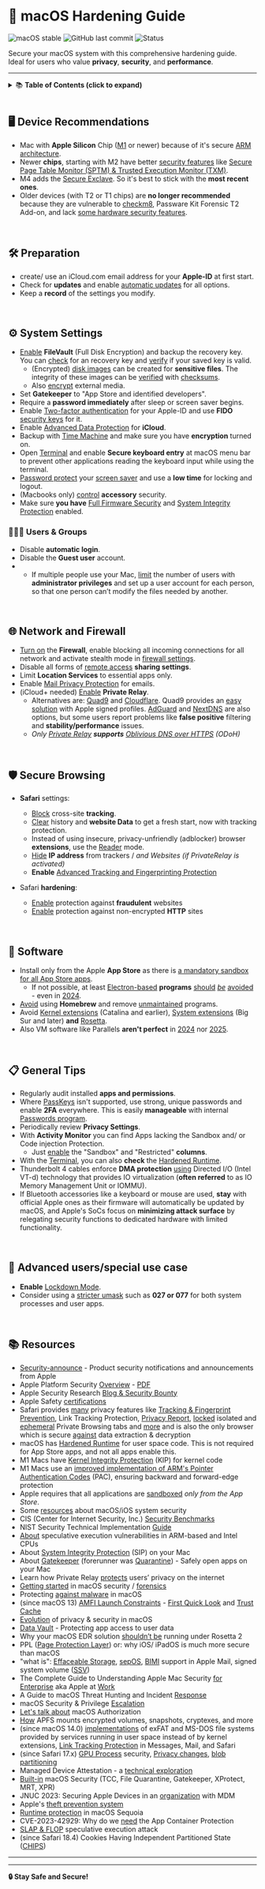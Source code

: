 # 🍏 macOS Hardening Guide
![macOS stable](https://badgen.net/badge/icon/macOS%20Tahoe%2026.0?icon=apple&label) ![GitHub last commit](https://img.shields.io/github/last-commit/beerisgood/macOS_Hardening?label=last%20update%3A) ![Status](https://img.shields.io/badge/status-active-brightgreen)

Secure your macOS system with this comprehensive hardening guide.  
Ideal for users who value **privacy**, **security**, and **performance**.

---

<details>
<summary>📚 <strong>Table of Contents (click to expand)</strong></summary>

- 🖥️ [Device Recommendations](#%EF%B8%8F-device-recommendations)
- 🛠️ [Preparation](#%EF%B8%8F-preparation)
- ⚙️ [System Settings](#%EF%B8%8F-system-settings)
- 🧑‍🤝‍🧑 [Users & Groups](#-users--groups)
- 🌐 [Network and Firewall](#-network-and-firewall)
- 🛡️ [Secure Browsing](#%EF%B8%8F-secure-browsing)
- 🧰 [Software](#-software)
- 📋 [General Tips](#-general-tips)
- 💪 [Advanced users/special use case](#-advanced-usersspecial-use-case)
- 📚 [Resources](#-resources)

</details>
</br>

## 🖥️ Device Recommendations
- Mac with **Apple Silicon** Chip ([M1](https://en.wikipedia.org/wiki/Apple_M1) or newer) because of it's secure [ARM architecture](https://en.wikipedia.org/wiki/ARM_architecture_family).
- Newer **chips**, starting with M2 have better [security features](https://help.apple.com/pdf/security/en_US/apple-platform-security-guide.pdf) like [Secure Page Table Monitor (SPTM) & Trusted Execution Monitor (TXM)](https://support.apple.com/guide/security/sec8b776536b/1/web/1#secd022396fb).
- M4 adds the [Secure Exclave](https://discussions.apple.com/thread/255753688). So it's best to stick with the **most recent ones**.
- Older devices (with T2 or T1 chips) are **no longer recommended** because they are vulnerable to [checkm8](https://en.wikipedia.org/wiki/Apple_T2#Security_vulnerabilities), Passware Kit Forensic T2 Add-on, and lack [some hardware security features](https://support.apple.com/guide/security/sec87716a080/1/web/1).

</br>

## 🛠️ Preparation
- create/ use an iCloud.com email address for your **Apple-ID** at first start.
- Check for **updates** and enable [automatic updates](https://support.apple.com/guide/mac-help/get-macos-updates-mchlpx1065/mac) for all options.
- Keep a **record** of the settings you modify.

</br>

## ⚙️ System Settings
- [Enable](https://support.apple.com/guide/mac-help/mh11785/mac)  **FileVault** (Full Disk Encryption) and backup the recovery key. You can [check](https://discussions.apple.com/thread/254809188?answerId=260077837022&sortBy=rank#260077837022) for an recovery key and [verify](https://discussions.apple.com/thread/254289127?answerId=258038445022&sortBy=rank#258038445022) if your saved key is valid.
  - (Encrypted) [disk images](https://support.apple.com/guide/disk-utility/dskutl11888/mac#dsku7bb3d28c) can be created for **sensitive files**. The integrity of these images can be [verified](https://support.apple.com/guide/disk-utility/dskutl15186/22.6/mac/) with [checksums](https://support.apple.com/guide/disk-utility/dskutl1019/22.6/mac). 
  - Also [encrypt](https://support.apple.com/guide/mac-help/mh40593/) external media.
- Set **Gatekeeper** to "App Store and identified developers".
- Require a **password immediately** after sleep or screen saver begins.
- Enable [Two-factor authentication](https://support.apple.com/102660) for your Apple-ID and use **FIDO** [security keys](https://support.apple.com/HT213154) for it.
- Enable [Advanced Data Protection](https://support.apple.com/HT202303#advanced) for **iCloud**.
- Backup with [Time Machine](https://support.apple.com/HT201250) and make sure you have **encryption** turned on.
- Open [Terminal](https://support.apple.com/guide/terminal/apd5265185d-f365-44cb-8b09-71a064a42125/mac) and enable **Secure keyboard entry** at macOS menu bar to prevent other applications reading the keyboard input while using the terminal.
- [Password protect](https://support.apple.com/guide/mac-help/require-a-password-after-waking-your-mac-mchlp2270/11.0/mac) your [screen saver](https://support.apple.com/guide/mac-help/use-a-screen-saver-mchl4b68853d/mac) and use a **low time** for locking and logout.
- (Macbooks only) [control](https://support.apple.com/guide/deployment/depf8a4cb051/web) **accessory** security.
- Make sure **you have** [Full Firmware Security](https://support.apple.com/guide/mac-help/change-security-settings-startup-disk-a-mac-mchl768f7291/mac) and [System Integrity Protection](https://developer.apple.com/library/archive/documentation/Security/Conceptual/System_Integrity_Protection_Guide/ConfiguringSystemIntegrityProtection/ConfiguringSystemIntegrityProtection.html) enabled.

### 🧑‍🤝‍🧑 Users & Groups
- Disable **automatic login**.
- Disable the **Guest user** account.
- - If multiple people use your Mac, [limit](https://support.apple.com/guide/mac-help/flvlt003/mac) the number of users with **administrator privileges** and set up a user account for each person, so that one person can’t modify the files needed by another.

</br>

## 🌐 Network and Firewall
- [Turn on](https://support.apple.com/guide/mac-help/mh34041/mac) the **Firewall**, enable blocking all incoming connections for all network and activate stealth mode in [firewall settings](https://support.apple.com/guide/mac-help/mh11783/15.0/mac/).
- Disable all forms of [remote access](https://support.apple.com/guide/remote-desktop/enable-remote-management-apd8b1c65bd/mac) **sharing settings**.
- Limit **Location Services** to essential apps only.
- Enable [Mail Privacy Protection](https://support.apple.com/guide/mail/mlhl03be2866/mac) for emails.
- (iCloud+ needed) [Enable](https://support.apple.com/102602) **Private Relay**.
  -  Alternatives are: [Quad9](https://www.quad9.net) and [Cloudflare](https://developers.cloudflare.com/1.1.1.1/setup/ios/). Quad9 provides an [easy solution](https://docs.quad9.net/Setup_Guides/MacOS/Big_Sur_and_later_%28Encrypted%29/) with Apple signed profiles. [AdGuard](https://adguard-dns.io) and [NextDNS](https://nextdns.io/) are also options, but some users report problems like **false positive** filtering and **stability/performance** issues.
  - *Only [Private Relay](https://www.apple.com/privacy/docs/iCloud_Private_Relay_Overview_Dec2021.PDF) **supports** [Oblivious DNS over HTTPS](https://en.wikipedia.org/wiki/DNS_over_HTTPS#Oblivious_DNS_over_HTTPS) (ODoH)*

</br>

## 🛡️ Secure Browsing

- **Safari** settings:
  - [Block](https://support.apple.com/guide/safari/sfri40732/mac) cross-site **tracking**.
  - [Clear](https://support.apple.com/guide/safari/sfri11471/mac) history and **website Data** to get a fresh start, now with tracking protection.
  - Instead of using insecure, privacy-unfriendly (adblocker) browser **extensions**, use the [Reader](https://support.apple.com/guide/safari/sfri32632/mac) mode.
  - [Hide](https://support.apple.com/guide/safari/sfri35610/mac) **IP address** from trackers / *and Websites (if PrivateRelay is activated)*
  - **Enable** [Advanced Tracking and Fingerprinting Protection](https://support.apple.com/guide/safari/ibrw1075/)

- Safari **hardening**:
  - [Enable](https://support.apple.com/guide/safari/ibrw1074/mac/) protection against **fraudulent** websites
  - [Enable](https://support.apple.com/guide/safari/ibrw1074/mac/)  protection against non-encrypted **HTTP** sites

</br>

## 🧰 Software
- Install only from the Apple **App Store** as there is [a mandatory sandbox for all App Store apps](https://developer.apple.com/documentation/security/app_sandbox). 
  -  If not possible, at least [Electron-based](https://www.electronjs.org/apps) **programs** [should](https://wojciechregula.blog/post/abusing-electron-apps-to-bypass-macos-security-controls/) [_be_](https://medium.com/@metnew/why-electron-apps-cant-store-your-secrets-confidentially-inspect-option-a49950d6d51f) [avoided](https://blog.xpnsec.com/macos-injection-via-third-party-frameworks/) - even in [2024](https://wojciechregula.blog/post/electroniz3r/). 
- [Avoid](https://sector7.computest.nl/post/2024-04-bringing-process-injection-into-view-exploiting-all-macos-apps-using-nib-files/) using **Homebrew** and remove [unmaintained](https://blog.kandji.io/twitch-privileged-helper) programs.
- Avoid [Kernel extensions](https://support.apple.com/guide/deployment/depa5fb8376f/1/web/1.0) (Catalina and earlier), [System extensions](https://support.apple.com/HT210999) (Big Sur and later) **and** [Rosetta](https://support.apple.com/guide/security/secebb113be1/web).
- Also VM software like Parallels **aren't perfect** in [2024](https://khronokernel.com/macos/2024/05/30/CVE-2024-34331.html) nor [2025](https://jhftss.github.io/Parallels-0-day/).

</br>

## 📋 General Tips

-   Regularly audit installed **apps and permissions**.
-   Where [PassKeys](https://support.apple.com/HT213305) isn't supported, use strong, unique passwords and enable  **2FA** everywhere. This is easily **manageable** with internal [Passwords program](https://support.apple.com/guide/passwords/mchl901b1b95/mac).
-   Periodically review  **Privacy Settings**.
- With **Activity Monitor** you can find Apps lacking the Sandbox and/ or Code injection Protection.
  - Just [enable](https://developer.apple.com/documentation/security/app_sandbox/protecting_user_data_with_app_sandbox#4098972) the "Sandbox" and "Restricted" **columns**.
 - With the [Terminal](https://github.com/beerisgood/macOS_Hardening/blob/main/Hardened%20Runtime%20Check), you can also **check** the [Hardened Runtime](https://developer.apple.com/documentation/security/hardened_runtime).
- Thunderbolt 4 cables enforce **DMA protection** [using](https://www.intel.com/content/www/us/en/content-details/753497/security-brief-thunderbolt-4.html) Directed I/O (Intel VT-d) technology that provides IO virtualization (**often referred** to as IO Memory Management Unit or IOMMU).
- If Bluetooth accessories like a keyboard or mouse are used, **stay** with official Apple ones as their firmware will automatically be updated by macOS, and Apple's SoCs focus on **minimizing attack surface** by relegating security functions to dedicated hardware with limited functionality.

</br>

## 💪 Advanced users/special use case
- **Enable** [Lockdown Mode](https://support.apple.com/105120).
- Consider using a [stricter umask](https://support.apple.com/HT201684) such as **027 or 077** for both system processes and user apps.

</br>

## 📚 Resources

-   [Security-announce](https://lists.apple.com/mailman/listinfo/security-announce) - Product security notifications and announcements from Apple
- Apple Platform Security [Overview](https://support.apple.com/guide/security/) - [PDF](https://help.apple.com/pdf/security/en_US/apple-platform-security-guide.pdf)
- Apple Security Research [Blog & Security Bounty](https://security.apple.com)
- Apple Safety [certifications](https://support.apple.com/guide/certifications/apc353b1b736/web)
- Safari provides [many](https://webkit.org/blog/category/privacy/) privacy features like [Tracking & Fingerprint Prevention](https://webkit.org/tracking-prevention/), Link Tracking Protection, [Privacy Report](https://support.apple.com/guide/safari/ibrw35004465/mac), [locked](https://support.apple.com/guide/safari/ibrw1069/mac) isolated and [ephemeral](https://developer.apple.com/documentation/foundation/urlsessionconfiguration/1410529-ephemeral) Private Browsing tabs and [more](https://support.apple.com/guide/safari/welcome/mac) and is also the only browser which is secure [against](https://github.com/moonD4rk/HackBrowserData?tab=readme-ov-file#macos) data extraction & decryption
- macOS has [Hardened Runtime](https://developer.apple.com/documentation/security/hardened_runtime) for user space code. This is not required for App Store apps, and not all apps enable this.
- M1 Macs have [Kernel Integrity Protection](https://support.apple.com/guide/security/secb7ea06b49/web) (KIP) for kernel code
- M1 Macs use an [improved implementation of ARM's Pointer Authentication Codes](https://developer.apple.com/documentation/security/preparing_your_app_to_work_with_pointer_authentication) (PAC), ensuring backward and forward-edge protection
- Apple requires that all applications are [sandboxed](https://developer.apple.com/documentation/security/app_sandbox) _only from the App Store_.
- Some [resources](https://github.com/houjingyi233/macOS-iOS-system-security) about macOS/iOS system security
- CIS (Center for Internet Security, Inc.) [Security Benchmarks](https://www.cisecurity.org/benchmark/apple_os/)
- NIST Security Technical Implementation [Guide](https://ncp.nist.gov/checklist/1069)
- [About](https://support.apple.com/HT208394) speculative execution vulnerabilities in ARM-based and Intel CPUs
- About [System Integrity Protection](https://support.apple.com/HT204899) (SIP) on your Mac
- About [Gatekeeper](https://support.apple.com/HT202491) (forerunner was [Quarantine](https://0xmachos.com/2019-02-01-Quarantine-Intro/)) - Safely open apps on your Mac
- Learn how Private Relay [protects](https://www.apple.com/privacy/docs/iCloud_Private_Relay_Overview_Dec2021.PDF) users’ privacy on the internet
- [Getting started](https://theevilbit.github.io/posts/getting_started_in_macos_security/) in macOS security / [forensics](https://gist.github.com/0xmachos/6e8b813cffc2035914606bd4cda491d2)
- Protecting [against malware](https://support.apple.com/guide/security/sec469d47bd8/web) in macOS
- (since macOS 13) [AMFI Launch Constraints](https://theevilbit.github.io/posts/launch_constraints_deep_dive/) - [First Quick Look](https://theevilbit.github.io/posts/amfi_launch_constraints/) and [Trust Cache](https://support.apple.com/guide/security/trust-caches-sec7d38fbf97/web)
- [Evolution](https://github.com/beerisgood/macOS_Hardening/blob/main/Evolution%20of%20privacy%20%26%20security.md) of privacy & security in macOS
- [Data Vault](https://support.apple.com/guide/security/secc01781f46/1/web/1) - Protecting app access to user data
- Why your macOS EDR solution [shouldn’t be](https://www.sentinelone.com/blog/why-your-macos-edr-solution-shouldnt-be-running-under-rosetta-2/) running under Rosetta 2
- PPL ([Page Protection Layer](https://support.apple.com/guide/security/sec8b776536b/1/web/1#sec314c3af61)) or: why iOS/ iPadOS is much more secure than macOS
- "what is": [Effaceable Storage](https://support.apple.com/guide/security/aside/sec0183122de/1/web/1), [sepOS](https://support.apple.com/guide/security/aside/secc3e4f7a43/1/web/1), [BIMI](https://support.apple.com/HT213155) support in Apple Mail, signed system volume ([SSV](https://support.apple.com/guide/mac-help/mchl0f9af76f/mac))
- The Complete Guide to Understanding Apple Mac Security [for Enterprise](https://assets.sentinelone.com/macos-security/enterprise-mac-security) aka Apple at [Work](https://www.apple.com/business/enterprise/security/)
- A Guide to macOS Threat Hunting and Incident [Response](https://assets.sentinelone.com/c/sentinal-one-mac-os-?x=fvgtlj)
- macOS Security & Privilege [Escalation](https://book.hacktricks.xyz/macos-hardening/macos-security-and-privilege-escalation)
- [Let's talk about](https://theevilbit.github.io/posts/macos_authorization/) macOS Authorization
- [How](https://eclecticlight.co/2023/04/03/how-apfs-mounts-encrypted-volumes-snapshots-cryptexes-and-more/) APFS mounts encrypted volumes, snapshots, cryptexes, and more
- (since macOS 14.0) [implementations](https://developer.apple.com/documentation/macos-release-notes/macos-14-release-notes#File-System) of exFAT and MS-DOS file systems provided by services running in user space instead of by kernel extensions, [Link Tracking Protection](https://www.apple.com/newsroom/2023/06/apple-announces-powerful-new-privacy-and-security-features/) in Messages, Mail, and Safari
- (since Safari 17.x) [GPU Process](https://webkit.org/blog/14445/webkit-features-in-safari-17-0/) security, [Privacy changes](https://cunderwood.dev/2023/06/09/privacy-changes-coming-to-safari-17/), [blob partitioning](https://webkit.org/blog/14787/webkit-features-in-safari-17-2/#privacy)
- Managed Device Attestation - a [technical exploration](https://jedda.me/managed-device-attestation-a-technical-exploration/)
- [Built-in](https://www.huntress.com/blog/built-in-macos-security-tools) macOS Security (TCC, File Quarantine, Gatekeeper, XProtect, MRT, XPR)
- JNUC 2023: Securing Apple Devices in an [organization](https://www.youtube.com/watch?v=yxovR80sV7Y) with MDM
- Apple's [theft prevention system](https://support.apple.com/102541)
- [Runtime protection](https://developer.apple.com/news/?id=saqachfa) in macOS Sequoia
- CVE-2023-42929: Why do we [need](https://jhftss.github.io/CVE-2023-42929-Why-Do-We-Need-The-App-Container-Protection/) the App Container Protection
- [SLAP & FLOP](https://predictors.fail) speculative execution attack
- (since Safari 18.4) Cookies Having Independent Partitioned State ([CHIPS](https://webkit.org/blog/16574/webkit-features-in-safari-18-4/#networking))

---
---

**🔒 Stay Safe and Secure!**
